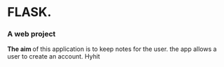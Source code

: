 # FLASK.
### A web project  <br />
<b> The aim </b> of this application is to keep notes for the user.
the app allows a user to create an account.
Hyhit
